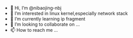 - 👋 Hi, I’m @nibaojing-nbj
- 👀 I’m interested in linux kernel,especially network stack
- 🌱 I’m currently learning ip fragment
- 💞️ I’m looking to collaborate on ...
- 📫 How to reach me ...

<!---
nibaojing-nbj/nibaojing-nbj is a ✨ special ✨ repository because its `README.md` (this file) appears on your GitHub profile.
You can click the Preview link to take a look at your changes.
--->
